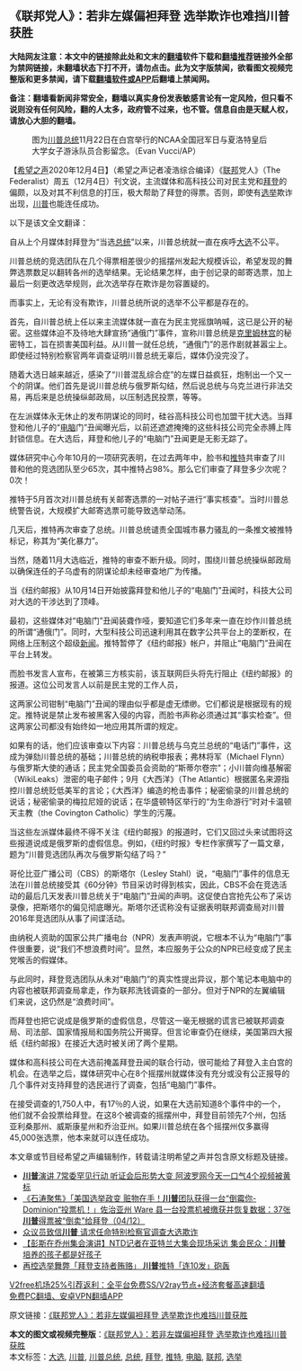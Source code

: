  <h2>《联邦党人》：若非左媒偏袒拜登 选举欺诈也难挡川普获胜</h2> <p class="notice"><b>大陆网友注意：本文中的链接除此处和文末的<a href="https://github.com/bannedbook/fanqiang" >翻墙</a>软件下载和<a href="https://github.com/killgcd/justmysocks/blob/master/README.md">翻墙推荐</a>链接外全部为禁网链接，未翻墙状态下打不开，请勿点击。此为文字版禁闻，欲看图文视频完整版和更多禁闻，请下载<a href="https://github.com/bannedbook/fanqiang">翻墙软件或APP</a>后翻墙上禁闻网。</p><p>备注：翻墙看新闻非常安全，翻墙以真实身份发表敏感言论有一定风险，但只看不说则没有任何风险，翻的人太多，政府管不过来，也不管。信息自由是天赋人权，请放心大胆的翻墙。</b></p>  <div class="entry"> <figure><figcaption>图为<a href="https://www.bannedbook.org/bnews/tag/%E5%B7%9D%E6%99%AE%E6%80%BB%E7%BB%9F/" class="st_tag internal_tag" rel="tag" title="标签 川普总统 下的日志">川普总统</a>11月22日在白宫举行的NCAA全国冠军日与夏洛特皇后大学女子游泳队员合影留念。（Evan Vucci/AP）</figcaption></figure> <p>【<span class='wp_keywordlink_affiliate'><a href="https://www.soundofhope.org" title="希望之声" target="_blank">希望之声</a></span>2020年12月4日】（希望之声记者凌浩综合编译）《<a href="https://www.bannedbook.org/bnews/tag/%E8%81%94%E9%82%A6/" class="st_tag internal_tag" rel="tag" title="标签 联邦 下的日志">联邦</a>党人》（The Federalist）周五（12月4日）刊文说，主流媒体和高科技公司对民主党和<a href="https://www.bannedbook.org/bnews/tag/%e6%8b%9c%e7%99%bb/" class="st_tag internal_tag" rel="tag" title="标签 拜登 下的日志">拜登</a>的偏颇，以及对其不利信息的打压，极大帮助了拜登的得票。否则，即使有<a href="https://www.bannedbook.org/bnews/tag/%e9%80%89%e4%b8%be/" class="st_tag internal_tag" rel="tag" title="标签 选举 下的日志">选举</a>欺诈出现，<a href="https://www.bannedbook.org/bnews/tag/%e5%b7%9d%e6%99%ae/" class="st_tag internal_tag" rel="tag" title="标签 川普 下的日志">川普</a>也能连任成功。</p> <p>以下是该文全文翻译：</p> <p>自从上个月媒体封拜登为“当选<a href="https://www.bannedbook.org/bnews/tag/%e6%80%bb%e7%bb%9f/" class="st_tag internal_tag" rel="tag" title="标签 总统 下的日志">总统</a>”以来，川普总统就一直在疾呼<a href="https://www.bannedbook.org/bnews/tag/%e5%a4%a7%e9%80%89/" class="st_tag internal_tag" rel="tag" title="标签 大选 下的日志">大选</a>不公平。</p> <p>川普总统的竞选团队在几个得票相差很少的摇摆州发起大规模诉讼，希望发现的舞弊选票数足以翻转各州的选举结果。无论结果怎样，由于创记录的邮寄选票，加上最后一刻更改选举规则，此次选举存在欺诈是勿容置疑的。</p> <p>而事实上，无论有没有欺诈，川普总统所说的选举不公平都是存在的。</p> <p>首先，自川普总统上任以来主流媒体就一直在为民主党摇旗呐喊，这已是公开的秘密。这些媒体迫不及待地大肆宣扬“通俄门”事件，宣称川普总统是<span class='wp_keywordlink'><a href="https://www.bannedbook.org/forum2/topic1172.html" title="克里姆林宫秘史——斯大林情妇的回忆" target="_blank">克里姆林宫</a></span>的秘密特工，旨在损害美国利益。从川普一就任总统，“通俄门”的恶作剧就甚嚣尘上。即使经过特别检察官两年调查证明川普总统无辜后，媒体仍没完没了。</p>  <p>随着大选日越来越近，感染了“川普混乱综合症”的左媒日益疯狂，炮制出一个又一个的阴谋。他们首先是说川普总统与俄罗斯勾结，然后说总统与乌克兰进行非法交易，再后来是总统操纵邮政局，以压制选民投票，等等。</p> <p>在左派媒体永无休止的发布阴谋论的同时，硅谷高科技公司也加盟干扰大选。当拜登和他儿子的“<a href="https://www.bannedbook.org/bnews/tag/%e7%94%b5%e8%84%91/" class="st_tag internal_tag" rel="tag" title="标签 电脑 下的日志">电脑</a>门”丑闻曝光后，以前还遮遮掩掩的这些科技公司完全赤膊上阵封锁信息。在大选后，拜登和他儿子的“电脑门”丑闻更是无影无踪了。</p> <p>媒体研究中心今年10月的一项研究表明，在过去两年中，脸书和<a href="https://www.bannedbook.org/bnews/tag/%e6%8e%a8%e7%89%b9/" class="st_tag internal_tag" rel="tag" title="标签 推特 下的日志">推特</a>共审查了川普和他的竞选团队至少65次，其中推特占98%。那么它们审查了拜登多少次呢？0次！</p> <p>推特于5月首次对川普总统有关邮寄选票的一对帖子进行“事实核查”。当时川普总统警告说，大规模扩大邮寄选票可能导致选举动荡。</p> <p>几天后，推特再次审查了总统。川普总统谴责全国城市暴力骚乱的一条推文被推特标记，称其为“美化暴力”。</p> <p>当然，随着11月大选临近，推特的审查不断升级。同时，围绕川普总统操纵邮政局以确保连任的子乌虚有的阴谋论却未经审查地广为传播。</p>  <p>当《纽约邮报》从10月14日开始披露拜登和他儿子的“电脑门”丑闻时，科技大公司对大选的干涉达到了顶峰。</p> <p>最初，这些媒体对“电脑门”丑闻装聋作哑，要知道它们多年来一直在炒作川普总统的所谓“通俄门”。同时，大型科技公司迅速利用其在数字公共平台上的垄断权，在网络上压制这个超级<span class='wp_keywordlink_affiliate'><a href="https://www.bannedbook.org/" title="新闻">新闻</a></span>。推特暂停了《纽约邮报》帐户，并阻止“电脑门”丑闻在平台上转发。</p> <p>而脸书发言人宣布，在被第三方核实前，该互联网巨头将先行阻止《纽约邮报》的报道。这位公司发言人以前是民主党的工作人员，</p> <p>这两家公司钳制“电脑门”丑闻的理由似乎都是虚无缥缈。它们都说是根据现有的规定。推特说是禁止发布被黑客入侵的内容，而脸书声称必须通过其“事实检查”。但这两家公司都没有始终如一地应用其所谓的规定。</p> <p>如果有的话，他们应该审查以下内容：川普总统与乌克兰总统的“电话门”事件，这成为弹劾川普总统的基础；川普总统的纳税申报表；弗林将军（Michael Flynn）与俄罗斯大使的通话；民主党全国委员会资助的“斯蒂尔卷宗”；小川普向维基解密（WikiLeaks）泄密的电子邮件；9月《大西洋》（The Atlantic）根据匿名来源指控川普总统贬低美军的言论；《大西洋》编造的枪击事件；秘密偷录的川普总统的说话；秘密偷录的梅拉尼娅的说话；在华盛顿特区举行的“为生命游行”时对卡温顿天主教（the Covington Catholic）学生的污蔑。</p> <p>当这些左派媒体最终不得不关注《纽约邮报》的报道时，它们又回过头来试图将这些报道说成是俄罗斯的虚假信息。例如，《纽约时报》专栏作家撰写了一篇文章，题为“川普竞选团队再次与俄罗斯勾结了吗？”</p>  <p>哥伦比亚广播公司（CBS）的斯塔尔（Lesley Stahl）说，“电脑门”事件的信息无法在川普总统接受其《60分钟》节目采访时得到核实，因此，CBS不会在竞选活动的最后几天发表川普总统关于“电脑门”丑闻的声明。这促使白宫抢先公布了采访录像，把斯塔尔的偏见彻底曝光。斯塔尔还谎称没有证据表明联邦调查局对川普2016年竞选团队从事了间谍活动。</p> <p>由纳税人资助的国家公共广播电台（NPR）发表声明说，它根本不认为“电脑门”事件很重要，说“我们不想浪费时间”。显然，本应服务于公众的NPR已经变成了民主党喉舌的假媒体。</p> <p>与此同时，拜登竞选团队从未对“电脑门”的真实性提出异议，那个笔记本电脑中的内容也被联邦调查局拿走，作为联邦洗钱调查的一部分。但对于NPR的左翼编辑们来说，这仍然是“浪费时间”。</p> <p>而拜登也把它说成是俄罗斯的虚假信息，尽管这一毫无根据的谎言已被联邦调查局、司法部、国家情报局和国务院公开揭穿。但言论审查仍在继续，美国第四大报纸《纽约邮报》在接近大选时被关闭了两个星期。</p> <p>媒体和高科技公司在大选前掩盖拜登丑闻的联合行动，很可能给了拜登入主白宫的机会。在选举之后，媒体研究中心在8个摇摆州就媒体没有充分或没有公正报导的几个事件对支持拜登的选民进行了调查，包括“电脑门”事件。</p> <p>在接受调查的1,750人中，有17％的人说，如果在大选前知道8个事件中的一个，他们就不会投票给拜登。在这8个被调查的摇摆州中，拜登目前领先7个州，包括亚利桑那州、威斯康星州和乔治亚州。如果川普总统在各个摇摆州仅多赢得45,000张选票，他本来就可以连任成功。</p>  <p>本文章或节目经希望之声编辑制作，转载请注明希望之声并包含原文标题及链接。</p> <ul class='op-related-articles' title='相关阅读'> <li><a href='https://www.bannedbook.org/bnews/topimagenews/20201205/1442285.html' target='_blank'><b>川普</b>演讲 7常委罕见行动 听证会后形势大变 阿波罗网今天一口气4个视频被黄标</a></li> <li><a href='https://www.bannedbook.org/bnews/bannedvideo/20201205/1442284.html' target='_blank'>《石涛聚焦》「美国选举政变 赃物在手！<b>川普</b>团队获得一台“倒霉你-Dominion“投票机！」佐治亚州 Ware 县一台投票机被缴获并恢复数据：37张<b>川普</b>得票被“倒卖”给拜登（04/12）</a></li> <li><a href='https://www.bannedbook.org/bnews/comments/20201205/1442277.html' target='_blank'>众议员致信<b>川普</b> 请求任命特别检察官调查大选欺诈</a></li> <li><a href='https://www.bannedbook.org/bnews/bannedvideo/20201205/1442265.html' target='_blank'>【彭斯在乔州集会演讲】NTD记者在亚特兰大集会现场采访 集会民众：<b>川普</b>培养的孩子都是好孩子</a></li> <li><a href='https://www.bannedbook.org/bnews/topimagenews/20201205/1442264.html' target='_blank'>再控选举舞弊「拜登支持者贿赂」 <b>川普</b>推特「连10发」砲轰</a></li> </ul> <p class="texttj"> <a href="https://github.com/bannedbook/fanqiang/wiki/V2ray%E6%9C%BA%E5%9C%BA" target="_blank">V2free机场25%引荐返利：全平台免费SS/V2ray节点+经济套餐高速翻墙</a><br/> <a href="https://github.com/bannedbook/fanqiang/wiki/%E7%A6%81%E9%97%BB%E7%BD%91%E5%AE%89%E5%8D%93%E7%BF%BB%E5%A2%99%E6%96%B0%E9%97%BBAPP" target="_blank">免费PC翻墙、安卓VPN翻墙APP</a></p><p>原文链接：<a class="src_link"  href="https://www.soundofhope.org/post/450217" target="_blank">《联邦党人》：若非左媒偏袒拜登 选举欺诈也难挡川普获胜</a></p><a name='sharetosocial'></a>       <div><b>本文的图文或视频完整版</b>：<a href='https://www.bannedbook.org/bnews/comments/20201205/1442287.html'>《联邦党人》：若非左媒偏袒拜登 选举欺诈也难挡川普获胜</a></div>  </div><!--END ENTRY--> <div class="postfooter"> <div>本文标签：<a href="https://www.bannedbook.org/bnews/tag/%e5%a4%a7%e9%80%89/" rel="tag">大选</a>, <a href="https://www.bannedbook.org/bnews/tag/%e5%b7%9d%e6%99%ae/" rel="tag">川普</a>, <a href="https://www.bannedbook.org/bnews/tag/%E5%B7%9D%E6%99%AE%E6%80%BB%E7%BB%9F/" rel="tag">川普总统</a>, <a href="https://www.bannedbook.org/bnews/tag/%e6%80%bb%e7%bb%9f/" rel="tag">总统</a>, <a href="https://www.bannedbook.org/bnews/tag/%e6%8b%9c%e7%99%bb/" rel="tag">拜登</a>, <a href="https://www.bannedbook.org/bnews/tag/%e6%8e%a8%e7%89%b9/" rel="tag">推特</a>, <a href="https://www.bannedbook.org/bnews/tag/%e7%94%b5%e8%84%91/" rel="tag">电脑</a>, <a href="https://www.bannedbook.org/bnews/tag/%E8%81%94%E9%82%A6/" rel="tag">联邦</a>, <a href="https://www.bannedbook.org/bnews/tag/%e9%80%89%e4%b8%be/" rel="tag">选举</a></div>  </div><!--END POSTFOOTER--> 